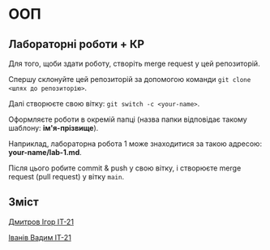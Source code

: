 # ООП

## Лабораторні роботи + КР

Для того, щоби здати роботу, створіть merge request у цей репозиторій.

Спершу склонуйте цей репозиторій за допомогою команди `git clone <шлях до репозиторію>`.

Далі створюєте свою вітку: `git switch -c <your-name>`.

Оформляєте роботи в окремій папці (назва папки відповідає такому шаблону: **ім'я-прізвище**).

Наприклад, лабораторна робота 1 може знаходитися за такою адресою: **your-name/lab-1.md**.

Після цього робите commit & push у свою вітку, і створюєте merge request (pull request) у вітку `main`.

## Зміст

[Дмитров Ігор IT-21](./it21-igordmitrow/README.md)

[Іванів Вадим IT-21](./it21-vadym-ivaniv/README.md)
